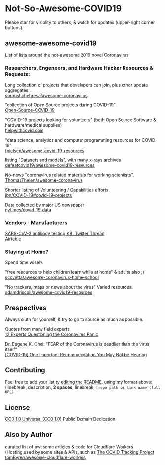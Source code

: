 # Not-So-Awesome-COVID19

Please star for visiblity to others, & watch for updates (upper-right corner buttons).

## awesome-awesome-covid19
List of lists around the not-awesome 2019 novel Coronavirus

### Researchers, Engeneers, and Hardware Hacker Resources & Requests:

Long collection of projects that developers can join, plus other update aggregates.  
[soroushchehresa/awesome-coronavirus](https://github.com/soroushchehresa/awesome-coronavirus#awesome-coronavirus--)

"collection of Open Source projects during COVID-19"  
[Open-Source-COVID-19](http://open-source-covid-19.weileizeng.com/)

"COVID-19 projects looking for volunteers" (both Open Source Software & hardware/medical supplies)  
[helpwithcovid.com](https://helpwithcovid.com/)

"data science, analytics and computer programming resources for COVID-19"  
[fnielsen/awesome-covid-19-resources](https://github.com/fnielsen/awesome-covid-19-resources#awesome-covid-19-resources)

listing "Datasets and models", with many x-rays archives  
[defeatcovid19/awesome-covid19-resources](https://github.com/defeatcovid19/awesome-covid19-resources)

No-news "coronavirus related materials for working scientists".  
[ThomasThelen/awesome-coronavirus](https://github.com/ThomasThelen/awesome-coronavirus)

Shorter listing of Volunteering / Capabilities efforts.  
[jbn/COVID-19#covid-19-projects](https://github.com/jbn/COVID-19#covid-19-projects)

Data collected by major US newspaper  
[nytimes/covid-19-data](https://github.com/nytimes/covid-19-data)

### Vendors - Manufacturers

[SARS-CoV-2 antibody testing KB: Twitter Thread](https://twitter.com/COVID19Tracking/status/1245753532780810253)  
[Airtable](https://airtable.com/shrGVEvpWp12RyLAI/tbl4Odk31um8HYSND/viw6ZTA41rEgliH5O?blocks=hide)


### Staying at Home?

Spend time wisely:

"free resources to help children learn while at home" & adults also ;)  
[scovetta/awesome-coronavirus-home-school](https://github.com/scovetta/awesome-coronavirus-home-school)

"No trackers, maps or news about the virus"  Varied resources!   
[adamdriscoll/awesome-covid19-resources](https://github.com/adamdriscoll/awesome-covid19-resources#awesome-list-of-covid19-response-resources-)


## Prespectives

Always sluth for yourself, & try to go to source as much as possible.

Quotes from many field experts  
[12 Experts Questioning the Coronavirus Panic](https://off-guardian.org/2020/03/24/12-experts-questioning-the-coronavirus-panic/)

Dr. Eugene K. Choi: "FEAR of the Coronavirus is deadlier than the virus itself"  
[[COVID-19] One Important Recommendation You May Not be Hearing](https://medium.com/the-mission/why-coronavirus-should-be-the-least-of-your-worries-d6ed6abe75bc)

## Contributing

Feel free to add your list ty [editing the README](https://www.boldgrid.com/support/wordpress-tutorials/commit-a-file-change-on-github/), using my format above: (linebreak, description, **2 spaces**, linebreak, `[repo path or link name](full URL)`

## License

[CC0 1.0 Universal (CC0 1.0)](https://creativecommons.org/publicdomain/zero/1.0/) Public Domain Dedication

## Also by Author

curated list of awesome articles & code for Cloudflare Workers  
(Hosting used by some sites & APIs, such as [The COVID Tracking Project](https://covidtracking.com/data/)  
[tomByrer/awesome-cloudflare-workers](https://github.com/tomByrer/awesome-cloudflare-workers#awesome-cloudflare-workers)
